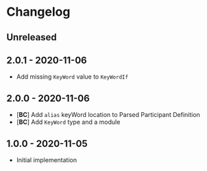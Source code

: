 # Changelog

<!-- There is always Unreleased section on the top. Subsections (Add, Changed, Fix, Removed) should be Add as needed. -->
## Unreleased

## 2.0.1 - 2020-11-06
- Add missing `KeyWord` value to `KeyWordIf`

## 2.0.0 - 2020-11-06
- [**BC**] Add `alias` keyWord location to Parsed Participant Definition
- [**BC**] Add `KeyWord` type and a module

## 1.0.0 - 2020-11-05
- Initial implementation
